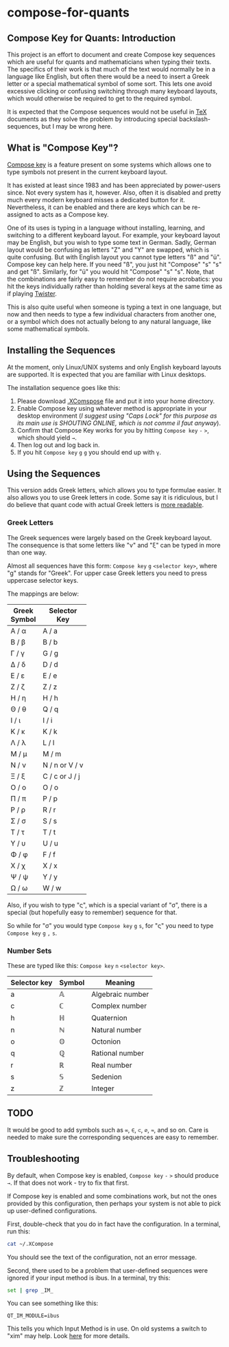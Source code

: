 # compose-for-quants

## Compose Key for Quants: Introduction

This project is an effort to document and create Compose key sequences which are useful for quants and 
mathematicians when typing their texts. The specifics of their work is that much of the text would normally be in a 
language like English, but often there would be a need to insert a Greek letter or a special mathematical symbol of 
some sort. This lets one avoid excessive clicking or confusing switching through many keyboard layouts, which would 
otherwise be required to get to the required symbol.

It is expected that the Compose sequences would not be useful in [TeX](https://en.wikipedia.org/wiki/TeX) documents 
as they solve the problem by introducing special backslash-sequences, but I may be wrong here.  

## What is "Compose Key"?

[Compose key](https://en.wikipedia.org/wiki/Compose_key) is a feature present on some systems which allows one to 
type symbols not present in the current keyboard layout.

It has existed at least since 1983 and has been appreciated by power-users since.
Not every system has it, however. Also, often it is disabled and pretty much every modern keyboard misses a 
dedicated button for it. Nevertheless, it can be enabled and there are keys which can be re-assigned to acts as a 
Compose key.

One of its uses is typing in a language without installing, learning, and switching to a different keyboard layout.
For example, your keyboard layout may be English, but you wish to type some text in German.
Sadly, German layout would be confusing as letters "Z" and "Y" are swapped, which is quite confusing.
But with English layout you cannot type letters "ß" and "ü". Compose key can help here.
If you need "ß", you just hit "Compose" "s" "s" and get "ß". Similarly, for "ü" you would hit "Compose" "s" "s".
Note, that the combinations are fairly easy to remember do not require acrobatics: you hit the keys individually 
rather than holding several keys at the same time as if playing [Twister](https://en.wikipedia.org/wiki/Twister_
(game)).

This is also quite useful when someone is typing a text in one language, but now and then needs to type a 
few individual characters from another one, or a symbol which does not actually belong to any natural language, like 
some mathematical symbols.  

## Installing the Sequences

At the moment, only Linux/UNIX systems and only English keyboard layouts are supported.
It is expected that you are familiar with Linux desktops.

The installation sequence goes like this:

1. Please download [.XComspose](en/.XCompose) file and put it into your home directory.
2. Enable Compose key using whatever method is appropriate in your desktop environment (_I suggest using "Caps Lock" 
   for this purpose as its main use is SHOUTING ONLINE, which is not comme il faut anyway_).
3. Confirm that Compose Key works for you by hitting `Compose key` `-` `>`, which should yield `→`.
4. Then log out and log back in.
5. If you hit `Compose key` `g` `g` you should end up with `γ`.

## Using the Sequences

This version adds Greek letters, which allows you to type formulae easier.
It also allows you to use Greek letters in code. Some say it is ridiculous, but I do believe that quant code with
actual Greek letters is [more readable](https://rtveliashvili.name/post/2023-06-21/greek-letters-in-quant-code).

### Greek Letters

The Greek sequences were largely based on the Greek keyboard layout.
The consequence is that some letters like "ν" and "ξ" can be typed in more than one way.

Almost all sequences have this form: `Compose key` `g` `<selector key>`, where "g" stands for "Greek".
For upper case Greek letters you need to press uppercase selector keys.

The mappings are below:

| Greek<br/>Symbol | Selector<br/>Key |
|-----------------|------------------|
| Α / α           | A / a            |
| Β / β           | B / b            |
| Γ / γ           | G / g            |
| Δ / δ           | D / d            |
| Ε / ε           | E / e            |
| Ζ / ζ           | Z / z            |
| Η / η           | H / h            |
| Θ / θ           | Q / q            |
| Ι / ι           | I / i            |
| Κ / κ           | K / k            |
| Λ / λ           | L / l            |
| Μ / μ           | M / m            |
| Ν / ν           | N / n or V / v   |
| Ξ / ξ           | C / c or J / j   |
| Ο / ο           | O / o            |
| Π / π           | P / p            |
| Ρ / ρ           | R / r            |
| Σ / σ           | S / s            |
| Τ / τ           | T / t            |
| Υ / υ           | U / u            |
| Φ / φ           | F / f            |
| Χ / χ           | X / x            |
| Ψ / ψ           | Y / y            |
| Ω / ω           | W / w            |

Also, if you wish to type "ς", which is a special variant of "σ", there is a special (but hopefully easy to 
remember) sequence for that.

So while for "σ" you would type `Compose key` `g` `s`, for "ς" you need to type `Compose key` `g` `,` `s`.

### Number Sets

These are typed like this: `Compose key` `n` `<selector key>`.

| Selector key | Symbol  | Meaning          |
|--------------|---------|------------------|
| a            | 𝔸       | Algebraic number |
| c            | ℂ       | Complex number   |
| h            | ℍ       | Quaternion       |
| n            | ℕ       | Natural number   |
| o            | 𝕆       | Octonion         |
| q            | ℚ       | Rational number  |
| r            | ℝ       | Real number      |
| s            | 𝕊       | Sedenion         |
| z            | ℤ       | Integer          |


## TODO

It would be good to add symbols such as `∞`, `∈`, `⊂`, `∅`, `≈`, and so on.
Care is needed to make sure the corresponding sequences are easy to remember.

## Troubleshooting

By default, when Compose key is enabled, `Compose key` `-` `>` should produce `→`.
If that does not work - try to fix that first.

If Compose key is enabled and some combinations work, but not the ones provided by this configuration, then
perhaps your system is not able to pick up user-defined configurations.

First, double-check that you do in fact have the configuration. In a terminal, run this:
```bash
cat ~/.XCompose
```

You should see the text of the configuration, not an error message.

Second, there used to be a problem that user-defined sequences were ignored if your input method is ibus.
In a terminal, try this:
```bash
set | grep _IM_
```

You can see something like this:
```
QT_IM_MODULE=ibus
```

This tells you which Input Method is in use. On old systems a switch to "xim" may help.
Look [here](https://askubuntu.com/questions/129680/how-can-i-make-ibus-not-ignore-xcompose) for more details. 